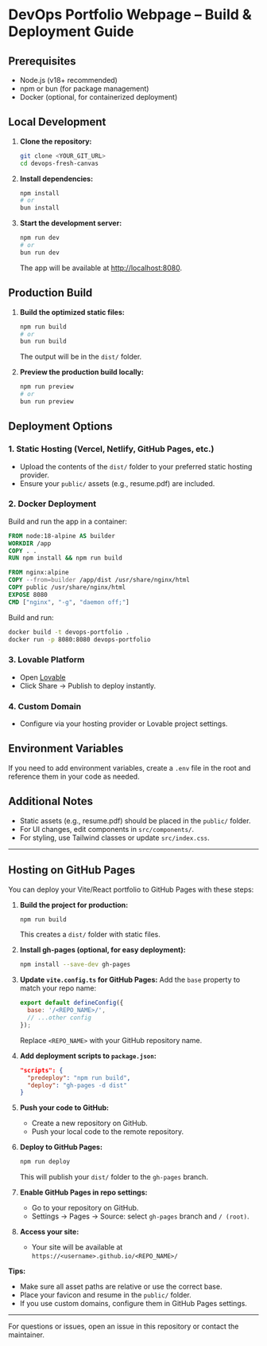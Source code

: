 
# DevOps Portfolio Webpage – Build & Deployment Guide

## Prerequisites

- Node.js (v18+ recommended)
- npm or bun (for package management)
- Docker (optional, for containerized deployment)

## Local Development

1. **Clone the repository:**
   ```bash
   git clone <YOUR_GIT_URL>
   cd devops-fresh-canvas
   ```
2. **Install dependencies:**
   ```bash
   npm install
   # or
   bun install
   ```
3. **Start the development server:**
   ```bash
   npm run dev
   # or
   bun run dev
   ```
   The app will be available at [http://localhost:8080](http://localhost:8080).

## Production Build

1. **Build the optimized static files:**
   ```bash
   npm run build
   # or
   bun run build
   ```
   The output will be in the `dist/` folder.

2. **Preview the production build locally:**
   ```bash
   npm run preview
   # or
   bun run preview
   ```

## Deployment Options

### 1. Static Hosting (Vercel, Netlify, GitHub Pages, etc.)
- Upload the contents of the `dist/` folder to your preferred static hosting provider.
- Ensure your `public/` assets (e.g., resume.pdf) are included.

### 2. Docker Deployment
Build and run the app in a container:
```dockerfile
FROM node:18-alpine AS builder
WORKDIR /app
COPY . .
RUN npm install && npm run build

FROM nginx:alpine
COPY --from=builder /app/dist /usr/share/nginx/html
COPY public /usr/share/nginx/html
EXPOSE 8080
CMD ["nginx", "-g", "daemon off;"]
```
Build and run:
```bash
docker build -t devops-portfolio .
docker run -p 8080:8080 devops-portfolio
```

### 3. Lovable Platform
- Open [Lovable](https://lovable.dev/projects/6082f75b-36a7-4fa3-b46a-fabb3ab90324)
- Click Share → Publish to deploy instantly.

### 4. Custom Domain
- Configure via your hosting provider or Lovable project settings.

## Environment Variables
If you need to add environment variables, create a `.env` file in the root and reference them in your code as needed.

## Additional Notes
- Static assets (e.g., resume.pdf) should be placed in the `public/` folder.
- For UI changes, edit components in `src/components/`.
- For styling, use Tailwind classes or update `src/index.css`.

---

## Hosting on GitHub Pages

You can deploy your Vite/React portfolio to GitHub Pages with these steps:

1. **Build the project for production:**
   ```bash
   npm run build
   ```
   This creates a `dist/` folder with static files.

2. **Install gh-pages (optional, for easy deployment):**
   ```bash
   npm install --save-dev gh-pages
   ```

3. **Update `vite.config.ts` for GitHub Pages:**
   Add the `base` property to match your repo name:
   ```js
   export default defineConfig({
     base: '/<REPO_NAME>/',
     // ...other config
   });
   ```
   Replace `<REPO_NAME>` with your GitHub repository name.

4. **Add deployment scripts to `package.json`:**
   ```json
   "scripts": {
     "predeploy": "npm run build",
     "deploy": "gh-pages -d dist"
   }
   ```

5. **Push your code to GitHub:**
   - Create a new repository on GitHub.
   - Push your local code to the remote repository.

6. **Deploy to GitHub Pages:**
   ```bash
   npm run deploy
   ```
   This will publish your `dist/` folder to the `gh-pages` branch.

7. **Enable GitHub Pages in repo settings:**
   - Go to your repository on GitHub.
   - Settings → Pages → Source: select `gh-pages` branch and `/ (root)`.

8. **Access your site:**
   - Your site will be available at `https://<username>.github.io/<REPO_NAME>/`

**Tips:**
- Make sure all asset paths are relative or use the correct base.
- Place your favicon and resume in the `public/` folder.
- If you use custom domains, configure them in GitHub Pages settings.

---
For questions or issues, open an issue in this repository or contact the maintainer.
